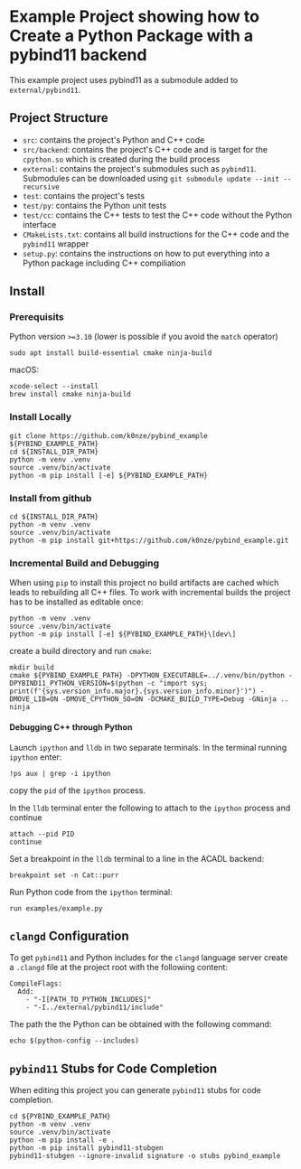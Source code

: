 # Example Project showing how to Create a Python Package with a pybind11 backend

This example project uses pybind11 as a submodule added to `external/pybind11`.

## Project Structure

* `src`: contains the project's Python and C++ code
* `src/backend`: contains the project's C++ code and is target for the `cpython.so` which is created during the build process
* `external`: contains the project's submodules such as `pybind11`. Submodules can be downloaded using `git submodule update --init --recursive`
* `test`: contains the project's tests
* `test/py`: contains the Python unit tests
* `test/cc`: contains the C++ tests to test the C++ code without the Python interface
* `CMakeLists.txt`: contains all build instructions for the C++ code and the `pybind11` wrapper
* `setup.py`: contains the instructions on how to put everything into a Python package including C++ compiliation

## Install

### Prerequisits

Python version `>=3.10` (lower is possible if you avoid the `match` operator)

```
sudo apt install build-essential cmake ninja-build
```

macOS:
```
xcode-select --install
brew install cmake ninja-build
```

### Install Locally

```
git clone https://github.com/k0nze/pybind_example ${PYBIND_EXAMPLE_PATH}
cd ${INSTALL_DIR_PATH}
python -m venv .venv
source .venv/bin/activate
python -m pip install [-e] ${PYBIND_EXAMPLE_PATH}
```

### Install from github

```
cd ${INSTALL_DIR_PATH}
python -m venv .venv
source .venv/bin/activate
python -m pip install git+https://github.com/k0nze/pybind_example.git
```

### Incremental Build and Debugging

When using `pip` to install this project no build artifacts are cached which leads to rebuilding all C++ files. To work with incremental builds the project has to be installed as editable once:

```
python -m venv .venv
source .venv/bin/activate
python -m pip install [-e] ${PYBIND_EXAMPLE_PATH}\[dev\]
```

create a build directory and run `cmake`:
```
mkdir build
cmake ${PYBIND_EXAMPLE_PATH} -DPYTHON_EXECUTABLE=../.venv/bin/python -DPYBIND11_PYTHON_VERSION=$(python -c "import sys; print(f'{sys.version_info.major}.{sys.version_info.minor}')") -DMOVE_LIB=ON -DMOVE_CPYTHON_SO=ON -DCMAKE_BUILD_TYPE=Debug -GNinja ..
ninja
```

#### Debugging C++ through Python

Launch `ipython` and `lldb` in two separate terminals. In the terminal running `ipython` enter:
```
!ps aux | grep -i ipython
```
copy the `pid` of the `ipython` process.

In the `lldb` terminal enter the following to attach to the `ipython` process and continue
```
attach --pid PID
continue
```

Set a breakpoint in the `lldb` terminal to a line in the ACADL backend:
```
breakpoint set -n Cat::purr
```

Run Python code from the `ipython` terminal:
```
run examples/example.py
```

## `clangd` Configuration

To get `pybind11` and Python includes for the `clangd` language server create a `.clangd` file at the project root with the following content:

```
CompileFlags:
  Add:
    - "-I[PATH_TO_PYTHON_INCLUDES]"
    - "-I../external/pybind11/include"
```

The path the the Python can be obtained with the following command:

```
echo $(python-config --includes)
```

## `pybind11` Stubs for Code Completion

When editing this project you can generate `pybind11` stubs for code completion.

```
cd ${PYBIND_EXAMPLE_PATH}
python -m venv .venv
source .venv/bin/activate
python -m pip install -e .
python -m pip install pybind11-stubgen
pybind11-stubgen --ignore-invalid signature -o stubs pybind_example
```
